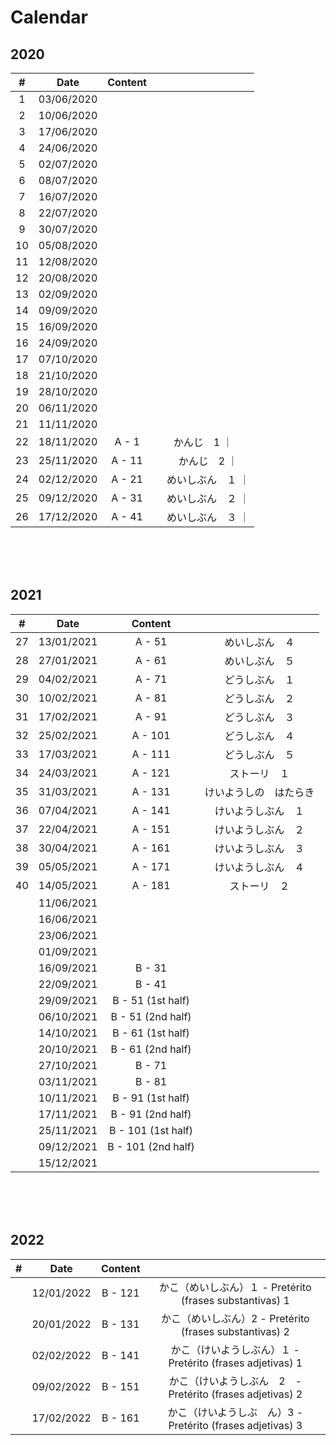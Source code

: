 # Calendar

## 2020

|  #  | Date       | Content  |       |
|:---:|:----------:|:--------:|:-----:|
|   1  | 03/06/2020 |  |  |
|   2  | 10/06/2020 |  |  |
|   3  | 17/06/2020 |  |  | 
|   4  | 24/06/2020 |  |  |
|   5  | 02/07/2020 |  |  |
|   6  | 08/07/2020 |  |  |
|   7  | 16/07/2020 |  |  |
|   8  | 22/07/2020 |  |  |
|   9  | 30/07/2020 |  |  |
|  10  | 05/08/2020 |  |  |
|  11  | 12/08/2020 |  |  |
|  12  | 20/08/2020 |  |  |
|  13  | 02/09/2020 |  |  |
|  14  | 09/09/2020 |  |  |
|  15  | 16/09/2020 |  |  |
|  16  | 24/09/2020 |  |  |
|  17  | 07/10/2020 |  |  |
|  18  | 21/10/2020 |  |  |
|  19  | 28/10/2020 |  |  |
|  20  | 06/11/2020 |  |  |
|  21  | 11/11/2020 |  |
|  22  | 18/11/2020 | A -  1   |かんじ　1 ｜
|  23  | 25/11/2020 | A - 11   |　かんじ　2 ｜
|  24  | 02/12/2020 | A - 21   |　めいしぶん　１ ｜
|  25  | 09/12/2020 | A - 31   |　めいしぶん　２ ｜
|  26  | 17/12/2020 | A - 41   |　めいしぶん　３ ｜

<br><br><br>



## 2021

|  #  | Date       | Content |       |
|:---:|:----------:|:-------:|:-----:|
|  27  | 13/01/2021 | A - 51  | めいしぶん　４ |
|  28  | 27/01/2021 | A - 61  | めいしぶん　５ |
|  29  | 04/02/2021 | A - 71  | どうしぶん　１ |
|  30  | 10/02/2021 | A - 81  | どうしぶん　２ | 
|  31  | 17/02/2021 | A - 91  | どうしぶん　３ |
|  32  | 25/02/2021 | A - 101 | どうしぶん　４ |
|  33  | 17/03/2021 | A - 111 | どうしぶん　５ |
|  34  | 24/03/2021 | A - 121 | ストーリ　１ |
|  35  | 31/03/2021 | A - 131 | けいようしの　はたらき | 
|  36  | 07/04/2021 | A - 141 | けいようしぶん　１ |
|  37  | 22/04/2021 | A - 151 | けいようしぶん　２ |
|  38  | 30/04/2021 | A - 161 | けいようしぶん　３ |
|  39  | 05/05/2021 | A - 171 | けいようしぶん　４ |
|  40  | 14/05/2021 | A - 181 | ストーリ　２ |
|      | 11/06/2021 |  |  |
|      | 16/06/2021 | | |
|      | 23/06/2021 | | |
|      | 01/09/2021 | | | 
|      | 16/09/2021 | B - 31 | |
|      | 22/09/2021 | B - 41 | |
|      | 29/09/2021 | B - 51 (1st half) | |
|      | 06/10/2021 | B - 51 (2nd half) | |
|      | 14/10/2021 | B - 61 (1st half) | |
|      | 20/10/2021 | B - 61 (2nd half) | |
|      | 27/10/2021 | B - 71 | |
|      | 03/11/2021 | B - 81 | |
|      | 10/11/2021 | B - 91 (1st half) | |
|      | 17/11/2021 | B - 91 (2nd half) | |
|      | 25/11/2021 | B - 101 (1st half) | |
|      | 09/12/2021 | B - 101 (2nd half) | |
|      | 15/12/2021 | | |

<br><br><br>



## 2022

|  #  | Date       | Content |       |
|:---:|:----------:|:-------:|:-----:|
|     | 12/01/2022 | B - 121 | かこ（めいしぶん）１ - Pretérito (frases substantivas) 1|
|     | 20/01/2022 | B - 131 | かこ（めいしぶん）2 - Pretérito (frases substantivas) 2 |
|     | 02/02/2022 | B - 141 | かこ（けいようしぶん）１ - Pretérito (frases adjetivas) 1 |
|     | 09/02/2022 | B - 151 | かこ（けいようしぶん　2　- Pretérito (frases adjetivas) 2 |
|     | 17/02/2022 | B - 161 | かこ（けいようしぶ　ん）3 - Pretérito (frases adjetivas) 3 |